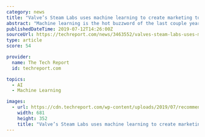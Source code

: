 ```yaml
---
category: news
title: "Valve’s Steam Labs uses machine learning to create marketing tools"
abstract: "Machine learning is the hot buzzword of the last couple years. While some applications have been a little strange, it’s likely that machine learning can make shopping a little easier by ..."
publishedDateTime: 2019-07-12T14:26:00Z
sourceUrl: https://techreport.com/news/3463552/valves-steam-labs-uses-machine-learning-to-create-marketing-tools/
type: article
score: 54

provider:
  name: The Tech Report
  id: techreport.com

topics:
  - AI
  - Machine Learning

images:
  - url: https://cdn.techreport.com/wp-content/uploads/2019/07/recommendations-1.png
    width: 681
    height: 352
    title: "Valve’s Steam Labs uses machine learning to create marketing tools"
---
```

